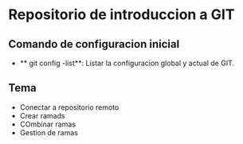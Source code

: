 # Repositorio de introduccion a GIT

## Comando de configuracion inicial

* ** git config -list**: Listar la configuracion global y actual de GIT.

## Tema
* Conectar a repositorio remoto
* Crear ramads
* COmbinar ramas
* Gestion de ramas
